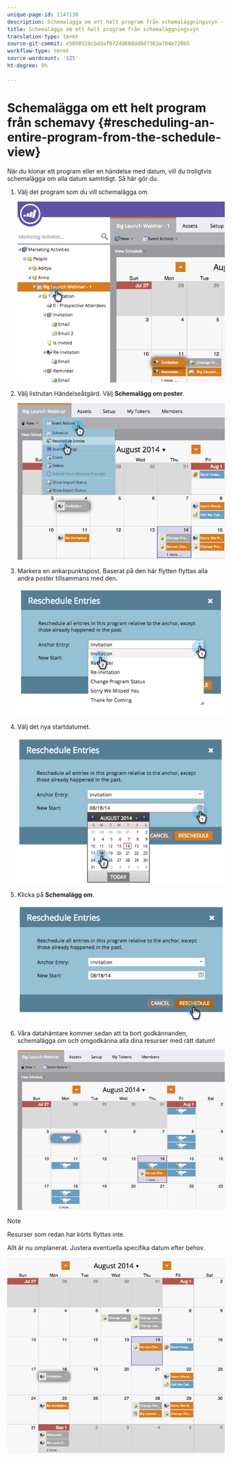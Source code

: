 ```yaml
---
unique-page-id: 1147138
description: Schemalägga om ett helt program från schemaläggningsvyn - Marketo Docs - produktdokumentation
title: Schemalägga om ett helt program från schemaläggningsvyn
translation-type: tm+mt
source-git-commit: e5050328cbddaf072dd60ddd8d7363a704e720b5
workflow-type: tm+mt
source-wordcount: '125'
ht-degree: 0%

---
```



# Schemalägga om ett helt program från schemavy {#rescheduling-an-entire-program-from-the-schedule-view}

När du klonar ett program eller en händelse med datum, vill du troligtvis schemalägga om alla datum samtidigt. Så här gör du.

1. Välj det program som du vill schemalägga om.

   ![](assets/image2014-9-23-15-3a15-3a18.png)

1. Välj listrutan Händelseåtgärd. Välj **Schemalägg om poster**.

   ![](assets/image2014-9-23-15-3a15-3a53.png)

1. Markera en ankarpunktspost. Baserat på den här flytten flyttas alla andra poster tillsammans med den.

   ![](assets/image2014-9-23-15-3a18-3a23.png)

1. Välj det nya startdatumet.

   ![](assets/image2014-9-23-15-3a18-3a37.png)

1. Klicka på **Schemalägg om**.

   ![](assets/image2014-9-23-15-3a18-3a54.png)

1. Våra datahämtare kommer sedan att ta bort godkännanden, schemalägga om och omgodkänna alla dina resurser med rätt datum!

   ![](assets/image2014-9-23-15-3a19-3a1.png)

>[!NOTE]
>
>Resurser som redan har körts flyttas inte.

Allt är nu omplanerat. Justera eventuella specifika datum efter behov.

![](assets/image2014-9-23-15-3a19-3a58.png)
